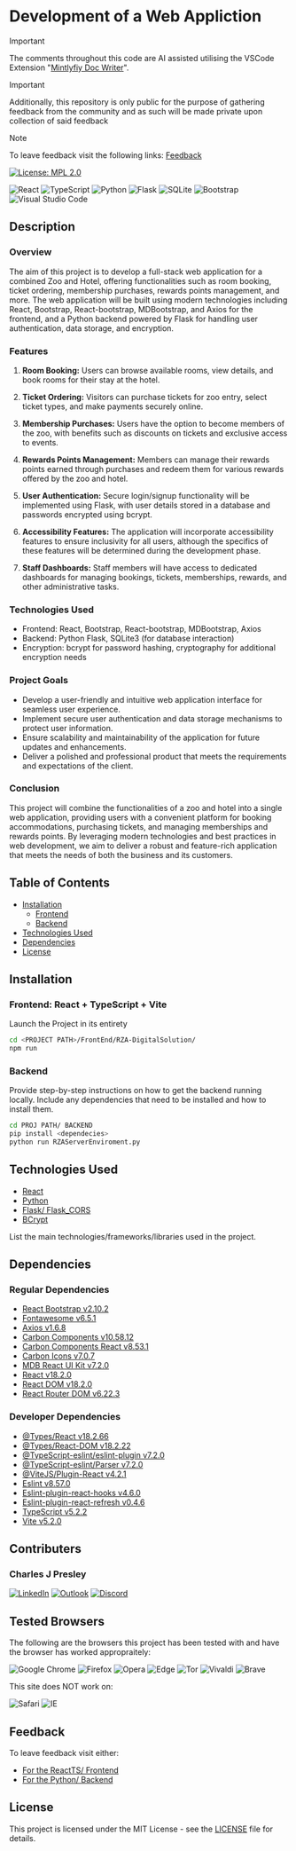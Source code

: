 # Development of a Web Appliction

> [!IMPORTANT]  
> The comments throughout this code are AI assisted utilising the VSCode Extension "[Mintlyfiy Doc Writer](https://writer.mintlify.com/)".

> [!IMPORTANT]  
> Additionally, this repository is only public for the purpose of gathering feedback from the community and as such will be made private upon collection of said feedback

> [!NOTE]  
> To leave feedback visit the following links: [Feedback](#Feedback)

[![License: MPL 2.0](https://img.shields.io/badge/License-MPL_2.0-brightgreen.svg)](https://opensource.org/licenses/MPL-2.0)

![React](https://img.shields.io/badge/react-%2320232a.svg?style=for-the-badge&logo=react&logoColor=%2361DAFB)
![TypeScript](https://img.shields.io/badge/typescript-%23007ACC.svg?style=for-the-badge&logo=typescript&logoColor=white)
![Python](https://img.shields.io/badge/python-3670A0?style=for-the-badge&logo=python&logoColor=ffdd54)
![Flask](https://img.shields.io/badge/flask-%23000.svg?style=for-the-badge&logo=flask&logoColor=white)
![SQLite](https://img.shields.io/badge/sqlite-%2307405e.svg?style=for-the-badge&logo=sqlite&logoColor=white)
![Bootstrap](https://img.shields.io/badge/bootstrap-%238511FA.svg?style=for-the-badge&logo=bootstrap&logoColor=white)
![Visual Studio Code](https://img.shields.io/badge/Visual%20Studio%20Code-0078d7.svg?style=for-the-badge&logo=visual-studio-code&logoColor=white)

## Description

### Overview

The aim of this project is to develop a full-stack web application for a combined Zoo and Hotel, offering functionalities such as room booking, ticket ordering, membership purchases, rewards points management, and more. The web application will be built using modern technologies including React, Bootstrap, React-bootstrap, MDBootstrap, and Axios for the frontend, and a Python backend powered by Flask for handling user authentication, data storage, and encryption.

### Features

1. **Room Booking:** Users can browse available rooms, view details, and book rooms for their stay at the hotel.

2. **Ticket Ordering:** Visitors can purchase tickets for zoo entry, select ticket types, and make payments securely online.

3. **Membership Purchases:** Users have the option to become members of the zoo, with benefits such as discounts on tickets and exclusive access to events.

4. **Rewards Points Management:** Members can manage their rewards points earned through purchases and redeem them for various rewards offered by the zoo and hotel.

5. **User Authentication:** Secure login/signup functionality will be implemented using Flask, with user details stored in a database and passwords encrypted using bcrypt.

6. **Accessibility Features:** The application will incorporate accessibility features to ensure inclusivity for all users, although the specifics of these features will be determined during the development phase.

7. **Staff Dashboards:** Staff members will have access to dedicated dashboards for managing bookings, tickets, memberships, rewards, and other administrative tasks.

### Technologies Used

- Frontend: React, Bootstrap, React-bootstrap, MDBootstrap, Axios
- Backend: Python Flask, SQLite3 (for database interaction)
- Encryption: bcrypt for password hashing, cryptography for additional encryption needs

### Project Goals

- Develop a user-friendly and intuitive web application interface for seamless user experience.
- Implement secure user authentication and data storage mechanisms to protect user information.
- Ensure scalability and maintainability of the application for future updates and enhancements.
- Deliver a polished and professional product that meets the requirements and expectations of the client.

### Conclusion

This project will combine the functionalities of a zoo and hotel into a single web application, providing users with a convenient platform for booking accommodations, purchasing tickets, and managing memberships and rewards points. By leveraging modern technologies and best practices in web development, we aim to deliver a robust and feature-rich application that meets the needs of both the business and its customers.

## Table of Contents

- [Installation](#installation)
  - [Frontend](#frontend)
  - [Backend](#backend)
- [Technologies Used](#technologies-used)
- [Dependencies](#dependencies)
- [License](#license)

## Installation

### Frontend: React + TypeScript + Vite

Launch the Project in its entirety

```bash
cd <PROJECT PATH>/FrontEnd/RZA-DigitalSolution/
npm run
```

### Backend

Provide step-by-step instructions on how to get the backend running locally. Include any dependencies that need to be installed and how to install them.

```bash
cd PROJ PATH/ BACKEND
pip install <dependecies>
python run RZAServerEnviroment.py
```

## Technologies Used

- [React](https://reactjs.org/)
- [Python](https://www.python.org/)
- [Flask/ Flask_CORS](https://flask.palletsprojects.com/en/3.0.x/)
- [BCrypt](https://pypi.org/project/bcrypt/)

List the main technologies/frameworks/libraries used in the project.

## Dependencies

### Regular Dependencies

- [React Bootstrap v2.10.2](https://react-bootstrap.netlify.app/)
- [Fontawesome v6.5.1](https://fontawesome.com/)
- [Axios v1.6.8](https://axios-http.com/docs/intro)
- [Carbon Components v10.58.12](https://carbondesignsystem.com/)
- [Carbon Components React v8.53.1](https://carbondesignsystem.com/)
- [Carbon Icons v7.0.7](https://carbondesignsystem.com/)
- [MDB React UI Kit v7.2.0](https://mdbootstrap.com/docs/react/)
- [React v18.2.0](https://legacy.reactjs.org/)
- [React DOM v18.2.0](https://legacy.reactjs.org/docs/react-dom.html)
- [React Router DOM v6.22.3](https://www.npmjs.com/package/react-router-dom)

### Developer Dependencies

- [@Types/React v18.2.66](https://www.npmjs.com/package/@types/react)
- [@Types/React-DOM v18.2.22](https://www.npmjs.com/package/@types/react-dom)
- [@TypeScript-eslint/eslint-plugin v7.2.0](https://www.npmjs.com/package/@typescript-eslint/eslint-plugin)
- [@TypeScript-eslint/Parser v7.2.0](https://www.npmjs.com/package/@typescript-eslint/parser)
- [@ViteJS/Plugin-React v4.2.1](https://www.npmjs.com/package/@vitejs/plugin-react)
- [Eslint v8.57.0](https://www.npmjs.com/package/eslint)
- [Eslint-plugin-react-hooks v4.6.0](https://www.npmjs.com/package/eslint-plugin-react-hooks)
- [Eslint-plugin-react-refresh v0.4.6](https://www.npmjs.com/package/eslint-plugin-react-refresh)
- [TypeScript v5.2.2](https://www.typescriptlang.org/)
- [Vite v5.2.0](https://vitejs.dev/)

## Contributers

### Charles J Presley

[![LinkedIn](https://img.shields.io/badge/linkedin-%230077B5.svg?style=for-the-badge&logo=linkedin&logoColor=white)](https://www.linkedin.com/in/cjpresley/)
[![Outlook](https://img.shields.io/badge/Microsoft_Outlook-0078D4?style=for-the-badge&logo=microsoft-outlook&logoColor=white)](charlespresley2006@outlook.com) [![Discord](https://img.shields.io/badge/Discord-%235865F2.svg?style=for-the-badge&logo=discord&logoColor=white)](https://discord.gg/3zTkHD6v)

## Tested Browsers

The following are the browsers this project has been tested with and have the browser has worked appropraitely:

![Google Chrome](https://img.shields.io/badge/Google%20Chrome-4285F4?style=for-the-badge&logo=GoogleChrome&logoColor=white)
![Firefox](https://img.shields.io/badge/Firefox-FF7139?style=for-the-badge&logo=Firefox-Browser&logoColor=white)
![Opera](https://img.shields.io/badge/Opera-FF1B2D?style=for-the-badge&logo=Opera&logoColor=white)
![Edge](https://img.shields.io/badge/Edge-0078D7?style=for-the-badge&logo=Microsoft-edge&logoColor=white)
![Tor](https://img.shields.io/badge/Tor-7D4698?style=for-the-badge&logo=Tor-Browser&logoColor=white)
![Vivaldi](https://img.shields.io/badge/Vivaldi-EF3939?style=for-the-badge&logo=Vivaldi&logoColor=white)
![Brave](https://img.shields.io/badge/Brave-FB542B?style=for-the-badge&logo=Brave&logoColor=white)

This site does NOT work on:

![Safari](https://img.shields.io/badge/Safari-000000?style=for-the-badge&logo=Safari&logoColor=white)
![IE](https://img.shields.io/badge/Internet%20Explorer-0076D6?style=for-the-badge&logo=Internet%20Explorer&logoColor=white)

## Feedback

To leave feedback visit either:
- [For the ReactTS/ Frontend](https://forms.office.com/r/YWx7i0ub9a)
- [For the Python/ Backend](https://forms.office.com/r/LSzV5bdgHq)


## License

This project is licensed under the MIT License - see the [LICENSE](LICENSE) file for details.
